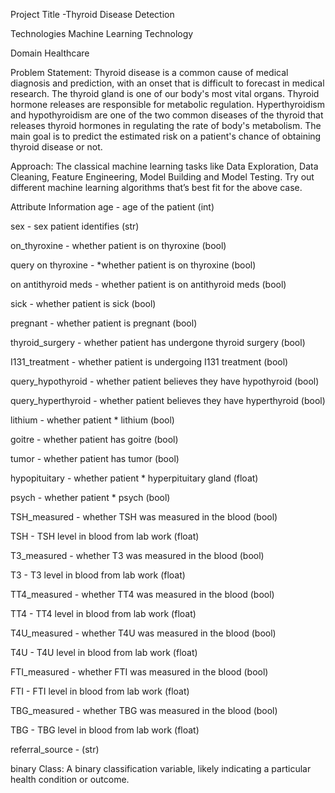 
Project Title -Thyroid Disease Detection

Technologies
Machine Learning Technology

Domain
Healthcare

Problem Statement:
Thyroid disease is a common cause of medical diagnosis and prediction, with an onset that is difficult to forecast in medical research. The thyroid gland is one of our body's most vital organs. Thyroid hormone releases are responsible for metabolic regulation. Hyperthyroidism and hypothyroidism are one of the two common diseases of the thyroid that releases thyroid hormones in regulating the rate of body's metabolism. The main goal is to predict the estimated risk on a patient's chance of obtaining thyroid disease or not.

Approach: The classical machine learning tasks like Data Exploration, Data Cleaning, Feature Engineering, Model Building and Model Testing. Try out different machine learning algorithms that’s best fit for the above case.

Attribute Information
age - age of the patient (int)

sex - sex patient identifies (str)

on_thyroxine - whether patient is on thyroxine (bool)

query on thyroxine - *whether patient is on thyroxine (bool)

on antithyroid meds - whether patient is on antithyroid meds (bool)

sick - whether patient is sick (bool)

pregnant - whether patient is pregnant (bool)

thyroid_surgery - whether patient has undergone thyroid surgery (bool)

I131_treatment - whether patient is undergoing I131 treatment (bool)

query_hypothyroid - whether patient believes they have hypothyroid (bool)

query_hyperthyroid - whether patient believes they have hyperthyroid (bool)

lithium - whether patient * lithium (bool)

goitre - whether patient has goitre (bool)

tumor - whether patient has tumor (bool)

hypopituitary - whether patient * hyperpituitary gland (float)

psych - whether patient * psych (bool)

TSH_measured - whether TSH was measured in the blood (bool)

TSH - TSH level in blood from lab work (float)

T3_measured - whether T3 was measured in the blood (bool)

T3 - T3 level in blood from lab work (float)

TT4_measured - whether TT4 was measured in the blood (bool)

TT4 - TT4 level in blood from lab work (float)

T4U_measured - whether T4U was measured in the blood (bool)

T4U - T4U level in blood from lab work (float)

FTI_measured - whether FTI was measured in the blood (bool)

FTI - FTI level in blood from lab work (float)

TBG_measured - whether TBG was measured in the blood (bool)

TBG - TBG level in blood from lab work (float)

referral_source - (str)

binary Class: A binary classification variable, likely indicating a particular health condition or outcome.